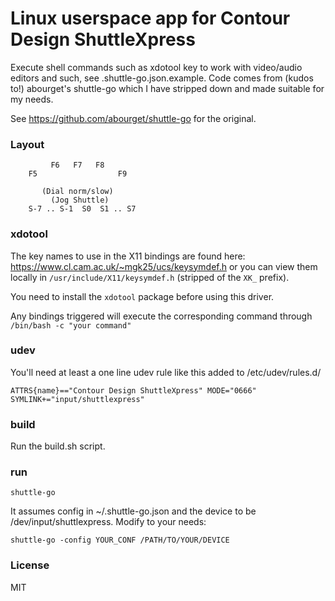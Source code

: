 Linux userspace app for Contour Design ShuttleXpress
====================================================

Execute shell commands such as xdotool key <keyname> to work with 
video/audio editors and such, see .shuttle-go.json.example.
Code comes from (kudos to!) abourget's shuttle-go which I have stripped
down and made suitable for my needs.

See https://github.com/abourget/shuttle-go for the original.

### Layout

             F6   F7   F8
        F5                  F9

           (Dial norm/slow)
             (Jog Shuttle)
        S-7 .. S-1  S0  S1 .. S7

### xdotool

The key names to use in the X11 bindings are found here:
https://www.cl.cam.ac.uk/~mgk25/ucs/keysymdef.h or you can view them
locally in `/usr/include/X11/keysymdef.h` (stripped of the `XK_` prefix).

You need to install the `xdotool` package before using this driver.

Any bindings triggered will execute the corresponding command through
`/bin/bash -c "your command"`

### udev

You'll need at least a one line udev rule like this added to /etc/udev/rules.d/

    ATTRS{name}=="Contour Design ShuttleXpress" MODE="0666" SYMLINK+="input/shuttlexpress"

### build

Run the build.sh script.

### run

    shuttle-go

It assumes config in ~/.shuttle-go.json and the device to be /dev/input/shuttlexpress.
Modify to your needs:

    shuttle-go -config YOUR_CONF /PATH/TO/YOUR/DEVICE

### License

MIT

